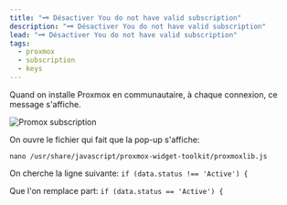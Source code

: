 ```yaml
---
title: "🗝️ Désactiver You do not have valid subscription"
description: "🗝️ Désactiver You do not have valid subscription"
lead: "🗝️ Désactiver You do not have valid subscription"
tags:
  - proxmox
  - subscription
  - keys
---
```


Quand on installe Proxmox en communautaire, à chaque connexion, ce message s'affiche.

![Promox subscription](https://docs.pressynou.ch/img/docs/subscription.png)


On ouvre le fichier qui fait que la pop-up s'affiche:

`nano /usr/share/javascript/proxmox-widget-toolkit/proxmoxlib.js`

On cherche la ligne suivante:
`if (data.status !== 'Active') {`

Que l'on remplace part:
`if (data.status == 'Active') {`

